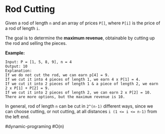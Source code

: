 Rod Cutting
===



Given a rod of length `n` and an array of prices `P[]`, where `P[i]` is the price of a rod of length `i`.

The goal is to determine the **maximum revenue**, obtainable by cutting up the rod and selling the pieces.



**Example:**

```
Input: P = [1, 5, 8, 9], n = 4
Output: 10
Explanation:
If we do not cut the rod, we can earn p[4] = 9.
If we cut it into 4 pieces of length 1, we earn 4 x P[1] = 4.
If we cut it into 2 pieces of length 1 & a piece of length 2, we earn 2 x P[1] + P[2] = 9.
If we cut it into 2 pieces of length 2, we can earn 2 x P[2] = 10.
There are more options, but the maximum revenue is 10.
```



In general, rod of length `n` can be cut in `2^(n-1)` different ways, since we can choose cutting, or not cutting, at all distances `i (1 <= i <= n-1)` from the left end.



#dynamic-programing 	#O(n)